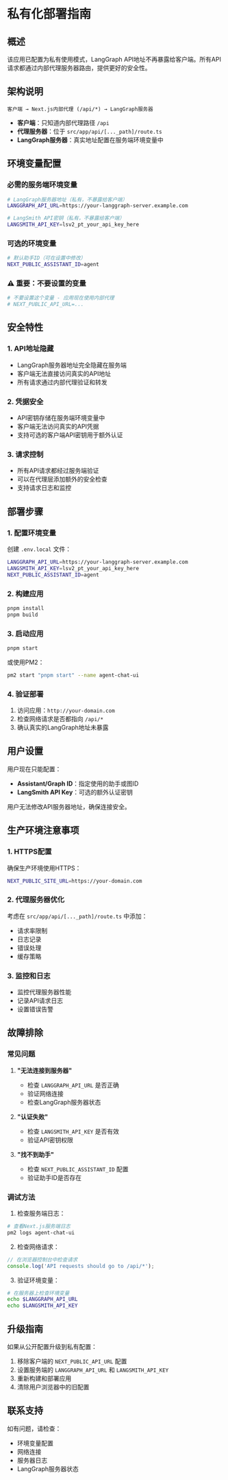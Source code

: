 # 私有化部署指南

## 概述

该应用已配置为私有使用模式，LangGraph API地址不再暴露给客户端。所有API请求都通过内部代理服务器路由，提供更好的安全性。

## 架构说明

```
客户端 → Next.js内部代理 (/api/*) → LangGraph服务器
```

- **客户端**：只知道内部代理路径 `/api`
- **代理服务器**：位于 `src/app/api/[..._path]/route.ts`
- **LangGraph服务器**：真实地址配置在服务端环境变量中

## 环境变量配置

### 必需的服务端环境变量

```bash
# LangGraph服务器地址（私有，不暴露给客户端）
LANGGRAPH_API_URL=https://your-langgraph-server.example.com

# LangSmith API密钥（私有，不暴露给客户端）
LANGSMITH_API_KEY=lsv2_pt_your_api_key_here
```

### 可选的环境变量

```bash
# 默认助手ID（可在设置中修改）
NEXT_PUBLIC_ASSISTANT_ID=agent
```

### ⚠️ 重要：不要设置的变量

```bash
# 不要设置这个变量 - 应用现在使用内部代理
# NEXT_PUBLIC_API_URL=...
```

## 安全特性

### 1. API地址隐藏
- LangGraph服务器地址完全隐藏在服务端
- 客户端无法直接访问真实的API地址
- 所有请求通过内部代理验证和转发

### 2. 凭据安全
- API密钥存储在服务端环境变量中
- 客户端无法访问真实的API凭据
- 支持可选的客户端API密钥用于额外认证

### 3. 请求控制
- 所有API请求都经过服务端验证
- 可以在代理层添加额外的安全检查
- 支持请求日志和监控

## 部署步骤

### 1. 配置环境变量

创建 `.env.local` 文件：

```bash
LANGGRAPH_API_URL=https://your-langgraph-server.example.com
LANGSMITH_API_KEY=lsv2_pt_your_api_key_here
NEXT_PUBLIC_ASSISTANT_ID=agent
```

### 2. 构建应用

```bash
pnpm install
pnpm build
```

### 3. 启动应用

```bash
pnpm start
```

或使用PM2：

```bash
pm2 start "pnpm start" --name agent-chat-ui
```

### 4. 验证部署

1. 访问应用：`http://your-domain.com`
2. 检查网络请求是否都指向 `/api/*`
3. 确认真实的LangGraph地址未暴露

## 用户设置

用户现在只能配置：

- **Assistant/Graph ID**：指定使用的助手或图ID
- **LangSmith API Key**：可选的额外认证密钥

用户无法修改API服务器地址，确保连接安全。

## 生产环境注意事项

### 1. HTTPS配置
确保生产环境使用HTTPS：

```bash
NEXT_PUBLIC_SITE_URL=https://your-domain.com
```

### 2. 代理服务器优化
考虑在 `src/app/api/[..._path]/route.ts` 中添加：

- 请求率限制
- 日志记录
- 错误处理
- 缓存策略

### 3. 监控和日志
- 监控代理服务器性能
- 记录API请求日志
- 设置错误告警

## 故障排除

### 常见问题

1. **"无法连接到服务器"**
   - 检查 `LANGGRAPH_API_URL` 是否正确
   - 验证网络连接
   - 检查LangGraph服务器状态

2. **"认证失败"**
   - 检查 `LANGSMITH_API_KEY` 是否有效
   - 验证API密钥权限

3. **"找不到助手"**
   - 检查 `NEXT_PUBLIC_ASSISTANT_ID` 配置
   - 验证助手ID是否存在

### 调试方法

1. 检查服务端日志：
```bash
# 查看Next.js服务端日志
pm2 logs agent-chat-ui
```

2. 检查网络请求：
```javascript
// 在浏览器控制台中检查请求
console.log('API requests should go to /api/*');
```

3. 验证环境变量：
```bash
# 在服务器上检查环境变量
echo $LANGGRAPH_API_URL
echo $LANGSMITH_API_KEY
```

## 升级指南

如果从公开配置升级到私有配置：

1. 移除客户端的 `NEXT_PUBLIC_API_URL` 配置
2. 设置服务端的 `LANGGRAPH_API_URL` 和 `LANGSMITH_API_KEY`
3. 重新构建和部署应用
4. 清除用户浏览器中的旧配置

## 联系支持

如有问题，请检查：
- 环境变量配置
- 网络连接
- 服务器日志
- LangGraph服务器状态